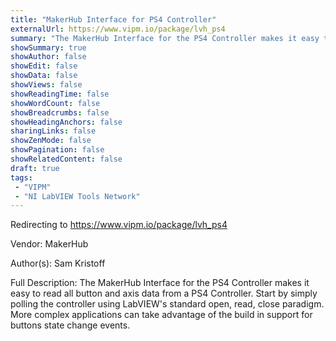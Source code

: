 ```yaml
---
title: "MakerHub Interface for PS4 Controller"
externalUrl: https://www.vipm.io/package/lvh_ps4
summary: "The MakerHub Interface for the PS4 Controller makes it easy to read all button and axis data from a PS4 Controller."
showSummary: true
showAuthor: false
showEdit: false
showData: false
showViews: false
showReadingTime: false
showWordCount: false
showBreadcrumbs: false
showHeadingAnchors: false
sharingLinks: false
showZenMode: false
showPagination: false
showRelatedContent: false
draft: true
tags:
 - "VIPM"
 - "NI LabVIEW Tools Network"
---
```


Redirecting to https://www.vipm.io/package/lvh_ps4

Vendor: MakerHub

Author(s): Sam Kristoff
 
Full Description:
The MakerHub Interface for the PS4 Controller makes it easy to read all button and axis data from a PS4 Controller. Start by simply polling the controller using LabVIEW's standard open, read, close paradigm. More complex applications can take advantage of the build in support for buttons state change events.